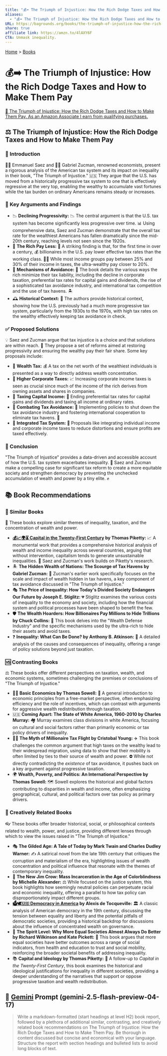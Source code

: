 ```yaml
---
title: "💰➡️ The Triumph of Injustice: How the Rich Dodge Taxes and How to Make Them Pay"
aliases:
  - "💰➡️ The Triumph of Injustice: How the Rich Dodge Taxes and How to Make Them Pay"
URL: https://bagrounds.org/books/the-triumph-of-injustice-how-the-rich-dodge-taxes-and-how-to-make-them-pay
share: true
affiliate link: https://amzn.to/4lAXY6F
CTA: Unmask inequality.
---
```

[Home](../index.md) > [Books](./index.md)  
# 💰➡️ The Triumph of Injustice: How the Rich Dodge Taxes and How to Make Them Pay  
[🛒 The Triumph of Injustice: How the Rich Dodge Taxes and How to Make Them Pay. As an Amazon Associate I earn from qualifying purchases.](https://amzn.to/4lAXY6F)  
  
## ⚖️ The Triumph of Injustice: How the Rich Dodge Taxes and How to Make Them Pay  
  
### 📖 Introduction  
  
👨‍🏫 Emmanuel Saez and 👩‍🏫 Gabriel Zucman, renowned economists, present a rigorous analysis of the American tax system and its impact on inequality in their book, "The Triumph of Injustice." 🇺🇸 They argue that the U.S. has moved from a historically progressive tax system to one that is effectively regressive at the very top, enabling the wealthy to accumulate vast fortunes while the tax burden on ordinary Americans remains steady or increases.  
  
### 🔑 Key Arguments and Findings  
  
* 📉 **Declining Progressivity:** 📉 The central argument is that the U.S. tax system has become significantly less progressive over time. 📊 Using comprehensive data, Saez and Zucman demonstrate that the overall tax rate for the wealthiest Americans has fallen dramatically since the mid-20th century, reaching levels not seen since the 1920s.  
* 💸 **The Rich Pay Less:** 💸 A striking finding is that, for the first time in over a century, 💰 billionaires in the U.S. pay lower effective tax rates than the working class. 🧑‍💼 While most income groups pay between 25% and 30% of their income in taxes, the ultra-wealthy pay closer to 20%.  
* 🙅 **Mechanisms of Avoidance:** 🙅 The book details the various ways the rich minimize their tax liability, including the decline in corporate taxation, preferential tax rates for capital gains and dividends, the rise of a sophisticated tax avoidance industry, and international tax competition and the use of tax havens. 🏝️  
* 🕰️ **Historical Context:** 📜 The authors provide historical context, showing how the U.S. previously had a much more progressive tax system, particularly from the 1930s to the 1970s, with high tax rates on the wealthy effectively keeping tax avoidance in check.  
  
### ✅ Proposed Solutions  
  
💡 Saez and Zucman argue that tax injustice is a choice and that solutions are within reach. 🤝 They propose a set of reforms aimed at restoring progressivity and ensuring the wealthy pay their fair share. Some key proposals include:  
  
* 🏦 **Wealth Tax:** 💰 A tax on the net worth of the wealthiest individuals is presented as a way to directly address wealth concentration.  
* 🏢 **Higher Corporate Taxes:** 📈 Increasing corporate income taxes is seen as crucial since much of the income of the rich derives from owning assets and shares in companies.  
* 🧾 **Taxing Capital Income:** 🧾 Ending preferential tax rates for capital gains and dividends and taxing all income at ordinary rates.  
* 🚫 **Combating Tax Avoidance:** 🚫 Implementing policies to shut down the tax avoidance industry and fostering international cooperation to eliminate tax havens. 🤝  
* 🧮 **Integrated Tax System:** 🧮 Proposals like integrating individual income and corporate income taxes to reduce distortions and ensure profits are taxed effectively.  
  
### 🎯 Conclusion  
  
"The Triumph of Injustice" provides a data-driven and accessible account of how the U.S. tax system exacerbates inequality. 📖 Saez and Zucman make a compelling case for significant tax reform to create a more equitable society and strengthen democracy by preventing the unchecked accumulation of wealth and power by a tiny elite. ✊  
  
## 📚 Book Recommendations  
  
### 👯 Similar Books  
  
🔎 These books explore similar themes of inequality, taxation, and the concentration of wealth and power.  
  
* **[💰📈🌍⏳ Capital in the Twenty-First Century](./capital-in-the-twenty-first-century.md) by Thomas Piketty:** 📈 A monumental work that provides a comprehensive historical analysis of wealth and income inequality across several countries, arguing that without intervention, capitalism tends to generate unsustainable inequalities. 🤝 Saez and Zucman's work builds on Piketty's research.  
* 🏝️ **The Hidden Wealth of Nations: The Scourge of Tax Havens by Gabriel Zucman:** 🤫 Zucman's earlier work specifically focuses on the scale and impact of wealth hidden in tax havens, a key component of tax avoidance discussed in "The Triumph of Injustice."  
* 🎭 **The Price of Inequality: How Today's Divided Society Endangers Our Future by Joseph E. Stiglitz:** 💔 Stiglitz examines the various costs of inequality to the economy and society, including how the financial system and political processes have been shaped to benefit the few.  
* 🛡️ **The Wealth Hoarders: How Billionaires Pay Millions to Hide Trillions by Chuck Collins:** 🤑 This book delves into the "Wealth Defense Industry" and the specific mechanisms used by the ultra-rich to hide their assets and avoid taxes.  
* ❓ **Inequality: What Can Be Done? by Anthony B. Atkinson:** 🤔 A detailed analysis of the causes and consequences of inequality, offering a range of policy solutions beyond just taxation.  
  
### 🆚 Contrasting Books  
  
⚖️ These books offer different perspectives on taxation, wealth, and economic systems, sometimes challenging the premises or conclusions of "The Triumph of Injustice."  
  
* 👨‍🏫 **Basic Economics by Thomas Sowell:** 🍎 A general introduction to economic principles from a free-market perspective, often emphasizing efficiency and the role of incentives, which can contrast with arguments for aggressive wealth redistribution through taxation.  
* 🇺🇸 **Coming Apart: The State of White America, 1960-2010 by Charles Murray:** 🏘️ Murray examines class divisions in white America, focusing on cultural and social factors rather than primarily economic or tax policy drivers of inequality.  
* 🏃‍♂️ **The Myth of Millionaire Tax Flight by Cristobal Young:** ✈️ This book challenges the common argument that high taxes on the wealthy lead to their widespread migration, using data to show that their mobility is often limited by ties to their source of wealth and power. ⛔ While not directly contradicting the *existence* of tax avoidance, it pushes back on a key argument against progressive taxation.  
* 🌍 **Wealth, Poverty, and Politics: An International Perspective by Thomas Sowell:** 🗺️ Sowell explores the historical and global factors contributing to disparities in wealth and income, often emphasizing geographical, cultural, and political factors over tax policy as primary drivers.  
  
### 🎨 Creatively Related Books  
  
👓 These books offer broader historical, social, or philosophical contexts related to wealth, power, and justice, providing different lenses through which to view the issues raised in "The Triumph of Injustice."  
  
* 🎭 **The Gilded Age: A Tale of Today by Mark Twain and Charles Dudley Warner:** ✍️ A satirical novel from the late 19th century that critiques the corruption and materialism of the era, highlighting issues of wealth concentration and political influence that resonate with the themes of contemporary inequality.  
* 👮 **The New Jim Crow: Mass Incarceration in the Age of Colorblindness by Michelle Alexander:** ⚖️ While focused on the justice system, this book highlights how seemingly neutral policies can perpetuate racial and economic inequality, offering a parallel to how tax policy can disproportionately impact different groups.  
* **[🗳️🕊️🇺🇸 Democracy in America](./democracy-in-america.md) by Alexis de Tocqueville:** 🏛️ A classic analysis of American democracy in the 19th century, discussing the tension between equality and liberty and the potential pitfalls of democratic societies, providing a historical backdrop for discussions about the influence of concentrated wealth on governance.  
* 🌱 **The Spirit Level: Why More Equal Societies Almost Always Do Better by Richard Wilkinson and Kate Pickett:** 💯 This book argues that more equal societies have better outcomes across a range of social indicators, from health and education to trust and social mobility, reinforcing the broader societal benefits of addressing inequality.  
* 📚 **Capital and Ideology by Thomas Piketty:** 💭 A follow-up to *Capital in the Twenty-First Century*, this book examines the historical and ideological justifications for inequality in different societies, providing a deeper understanding of the narratives that support or oppose progressive taxation and wealth redistribution.  
  
## 💬 [Gemini](../software/gemini.md) Prompt (gemini-2.5-flash-preview-04-17)  
> Write a markdown-formatted (start headings at level H2) book report, followed by a plethora of additional similar, contrasting, and creatively related book recommendations on The Triumph of Injustice: How the Rich Dodge Taxes and How to Make Them Pay. Be thorough in content discussed but concise and economical with your language. Structure the report with section headings and bulleted lists to avoid long blocks of text.